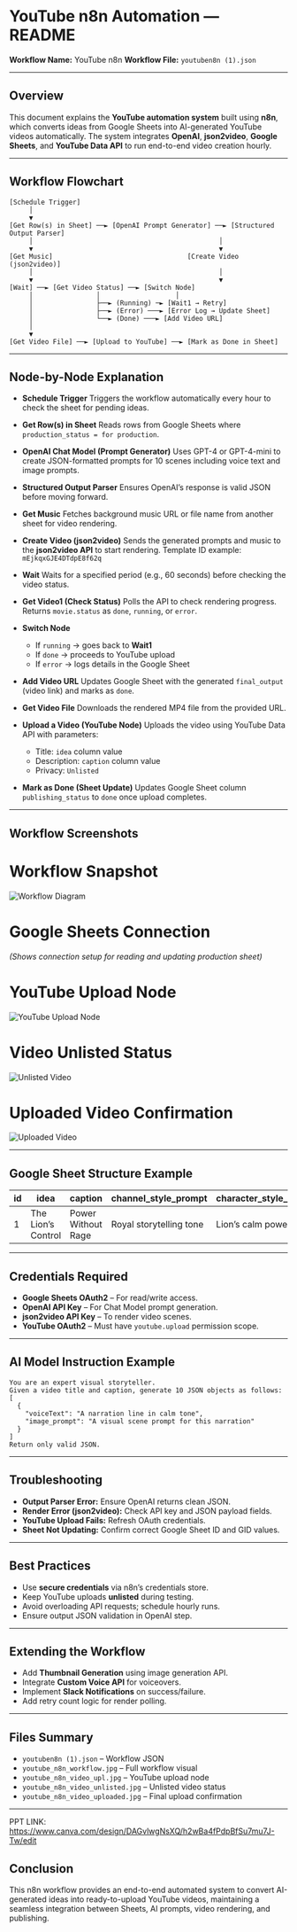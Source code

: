 # YouTube n8n Automation — README

**Workflow Name:** YouTube n8n
**Workflow File:** `youtuben8n (1).json`

---

## Overview

This document explains the **YouTube automation system** built using **n8n**, which converts ideas from Google Sheets into AI-generated YouTube videos automatically. The system integrates **OpenAI**, **json2video**, **Google Sheets**, and **YouTube Data API** to run end-to-end video creation hourly.

---

## Workflow Flowchart

```
[Schedule Trigger]
     │
     ▼
[Get Row(s) in Sheet] ──► [OpenAI Prompt Generator] ──► [Structured Output Parser]
     │                                               │
     ▼                                               ▼
[Get Music]                                  [Create Video (json2video)]
     │                                               │
     ▼                                               ▼
[Wait] ──► [Get Video Status] ──► [Switch Node]
     │                │                   │
     │                ├──► (Running) ─► [Wait1 → Retry]
     │                ├──► (Error) ───► [Error Log → Update Sheet]
     │                └──► (Done) ───► [Add Video URL]
     │
     ▼
[Get Video File] ──► [Upload to YouTube] ──► [Mark as Done in Sheet]
```

---

## Node-by-Node Explanation

* **Schedule Trigger**
  Triggers the workflow automatically every hour to check the sheet for pending ideas.

* **Get Row(s) in Sheet**
  Reads rows from Google Sheets where `production_status = for production`.

* **OpenAI Chat Model (Prompt Generator)**
  Uses GPT-4 or GPT-4-mini to create JSON-formatted prompts for 10 scenes including voice text and image prompts.

* **Structured Output Parser**
  Ensures OpenAI’s response is valid JSON before moving forward.

* **Get Music**
  Fetches background music URL or file name from another sheet for video rendering.

* **Create Video (json2video)**
  Sends the generated prompts and music to the **json2video API** to start rendering.
  Template ID example: `mEjkqxGJE4DTdpE8f62q`

* **Wait**
  Waits for a specified period (e.g., 60 seconds) before checking the video status.

* **Get Video1 (Check Status)**
  Polls the API to check rendering progress. Returns `movie.status` as `done`, `running`, or `error`.

* **Switch Node**

  * If `running` → goes back to **Wait1**
  * If `done` → proceeds to YouTube upload
  * If `error` → logs details in the Google Sheet

* **Add Video URL**
  Updates Google Sheet with the generated `final_output` (video link) and marks as `done`.

* **Get Video File**
  Downloads the rendered MP4 file from the provided URL.

* **Upload a Video (YouTube Node)**
  Uploads the video using YouTube Data API with parameters:

  * Title: `idea` column value
  * Description: `caption` column value
  * Privacy: `Unlisted`

* **Mark as Done (Sheet Update)**
  Updates Google Sheet column `publishing_status` to `done` once upload completes.

---

## Workflow Screenshots

# Workflow Snapshot

![Workflow Diagram](youtube_n8n_workflow.jpg)

# Google Sheets Connection

*(Shows connection setup for reading and updating production sheet)*

# YouTube Upload Node

![YouTube Upload Node](youtube_n8n_video_upl.jpg)

# Video Unlisted Status

![Unlisted Video](youtube_n8n_video_unlisted.jpg)

# Uploaded Video Confirmation

![Uploaded Video](youtube_n8n_video_uploaded.jpg)

---

## Google Sheet Structure Example

| id | idea               | caption            | channel_style_prompt    | character_style_prompt | production_status | final_output  | publishing_status | error_log |
| -- | ------------------ | ------------------ | ----------------------- | ---------------------- | ----------------- | ------------- | ----------------- | --------- |
| 1  | The Lion’s Control | Power Without Rage | Royal storytelling tone | Lion’s calm power      | for production    | (auto-filled) | (auto)            | (auto)    |

---

## Credentials Required

* **Google Sheets OAuth2** – For read/write access.
* **OpenAI API Key** – For Chat Model prompt generation.
* **json2video API Key** – To render video scenes.
* **YouTube OAuth2** – Must have `youtube.upload` permission scope.

---

## AI Model Instruction Example

```
You are an expert visual storyteller.
Given a video title and caption, generate 10 JSON objects as follows:
[
  {
    "voiceText": "A narration line in calm tone",
    "image_prompt": "A visual scene prompt for this narration"
  }
]
Return only valid JSON.
```

---

## Troubleshooting

* **Output Parser Error:** Ensure OpenAI returns clean JSON.
* **Render Error (json2video):** Check API key and JSON payload fields.
* **YouTube Upload Fails:** Refresh OAuth credentials.
* **Sheet Not Updating:** Confirm correct Google Sheet ID and GID values.

---

## Best Practices

* Use **secure credentials** via n8n’s credentials store.
* Keep YouTube uploads **unlisted** during testing.
* Avoid overloading API requests; schedule hourly runs.
* Ensure output JSON validation in OpenAI step.

---

## Extending the Workflow

* Add **Thumbnail Generation** using image generation API.
* Integrate **Custom Voice API** for voiceovers.
* Implement **Slack Notifications** on success/failure.
* Add retry count logic for render polling.

---

## Files Summary

* `youtuben8n (1).json` – Workflow JSON
* `youtube_n8n_workflow.jpg` – Full workflow visual
* `youtube_n8n_video_upl.jpg` – YouTube upload node
* `youtube_n8n_video_unlisted.jpg` – Unlisted video status
* `youtube_n8n_video_uploaded.jpg` – Final upload confirmation

---
PPT LINK: https://www.canva.com/design/DAGvlwgNsXQ/h2wBa4fPdpBfSu7mu7J-Tw/edit
## Conclusion

This n8n workflow provides an end-to-end automated system to convert AI-generated ideas into ready-to-upload YouTube videos, maintaining a seamless integration between Sheets, AI prompts, video rendering, and publishing.
